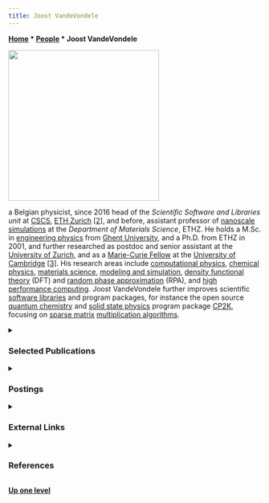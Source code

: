 ```yaml
---
title: Joost VandeVondele
---
```

**[Home](Home "Home") \* [People](People "People") \* Joost VandeVondele**



<img src="https://adac11.cscs.ch/wp-content/uploads/2021/11/Joost-VandeVondele-scaled.jpg" width="300">

a Belgian physicist, since 2016 head of the *Scientific Software and Libraries unit* at [CSCS](https://en.wikipedia.org/wiki/Swiss_National_Supercomputing_Centre), [ETH Zurich](ETH_Zurich "ETH Zurich") <a id="cite-note-2" href="#cite-ref-2">[2]</a>, 
and before, assistant professor of [nanoscale simulations](https://en.wikipedia.org/wiki/Nanotechnology) at the *Department of Materials Science*, ETHZ.
He holds a M.Sc. in [engineering physics](https://en.wikipedia.org/wiki/Engineering_physics) from [Ghent University](https://en.wikipedia.org/wiki/Ghent_University),
and a Ph.D. from ETHZ in 2001, and further researched as postdoc and senior assistant at the [University of Zurich](https://en.wikipedia.org/wiki/University_of_Zurich), 
and as a [Marie-​Curie Fellow](https://en.wikipedia.org/wiki/Marie_Sk%C5%82odowska-Curie_Actions) at the [University of Cambridge](https://en.wikipedia.org/wiki/University_of_Cambridge) <a id="cite-note-3" href="#cite-ref-3">[3]</a>.
His research areas include [computational physics](https://en.wikipedia.org/wiki/Computational_physics), 
[chemical physics](https://en.wikipedia.org/wiki/Chemical_physics), [materials science](https://en.wikipedia.org/wiki/Materials_science), 
[modeling and simulation](https://en.wikipedia.org/wiki/Modeling_and_simulation), 
[density functional theory](https://en.wikipedia.org/wiki/Density_functional_theory) (DFT) and [random phase approximation](https://en.wikipedia.org/wiki/Random_phase_approximation) (RPA), 
and [high performance computing](https://en.wikipedia.org/wiki/Supercomputer). Joost VandeVondele further improves scientific [software libraries](https://en.wikipedia.org/wiki/Library_(computing)) and program packages, 
for instance the open source [quantum chemistry](https://en.wikipedia.org/wiki/Quantum_chemistry) and [solid state physics](https://en.wikipedia.org/wiki/Solid-state_physics) program package [CP2K](https://en.wikipedia.org/wiki/CP2K),
focusing on [sparse matrix](https://en.wikipedia.org/wiki/Sparse_matrix) [multiplication algorithms](https://en.wikipedia.org/wiki/Matrix_multiplication_algorithm).



<details>
<summary><h3>Selected Publications</h3></summary>

<a id="cite-note-8" href="#cite-ref-8">[8]</a> <a id="cite-note-9" href="#cite-ref-9">[9]</a>



#### 2000 ...


* Joost VandeVondele (**2001**). *[Extending length and time scales of ab initio molecular dynamics simulations](https://www.research-collection.ethz.ch/handle/20.500.11850/145496)*. Ph.D. thesis, [ETH Zurich](ETH_Zurich "ETH Zurich")
* Joost VandeVondele, [Jürg Hutter](https://scholar.google.ch/citations?user=ajbBWN0AAAAJ&hl=en) (**2003**). *[An efficient orbital transformation method for electronic structure calculations](https://aip.scitation.org/doi/10.1063/1.1543154)*. [The Journal of Chemical Physics](https://en.wikipedia.org/wiki/The_Journal_of_Chemical_Physics), Vol. 118, No. 10
* Joost VandeVondele, [Matthias Krack](https://dblp.org/pers/hd/k/Krack:Matthias), [Fawzi Mohamed](https://dblp.org/pers/hd/m/Mohamed:Fawzi), [Michele Parrinello](https://dblp.org/pers/hd/p/Parrinello:Michele), [Thomas Chassaing](https://dblp.org/pers/hd/c/Chassaing:Thomas), [Jürg Hutter](https://scholar.google.ch/citations?user=ajbBWN0AAAAJ&hl=en) (**2005**). *[QUICKSTEP: Fast and accurate density functional calculations using a mixed Gaussian and plane waves approach](https://www.zora.uzh.ch/id/eprint/3175/)*. [Computer Physics Communications](https://en.wikipedia.org/wiki/Computer_Physics_Communications), Vol. 167, No. 2
* Joost VandeVondele (**2009**). *CP2K: parallel algorithms*. [slides as pdf](https://www.cscs.ch/fileadmin/user_upload/contents_publications/tutorials/crayXT5code_porting/CPW09_CP2K_parallel.pdf)


#### 2010 ...


* [Manuel Guidon](https://github.com/mguidon), [Jürg Hutter](https://scholar.google.ch/citations?user=ajbBWN0AAAAJ&hl=en), Joost VandeVondele (**2010**). *[Auxiliary Density Matrix Methods for Hartree−Fock Exchange Calculations](https://pubs.acs.org/doi/10.1021/ct1002225)*. [Journal of Chemical Theory and Computation](https://en.wikipedia.org/wiki/Journal_of_Chemical_Theory_and_Computation), Vol. 6, No. 8
* Joost VandeVondele (**2014**). *CP2K: summary and new developments*. [ETH Zurich](ETH_Zurich "ETH Zurich"), [slides as pdf](https://www.cp2k.org/_media/events:2014_user_meeting:cp2k-uk-2014-vandevondele.pdf)
* [Clelia Spreafico](http://www.nanosim.ethz.ch/people/phds/cspreafico.html), Joost VandeVondele (**2014**). *[The nature of excess electrons in anatase and rutile from hybrid DFT and RPA](https://pubs.rsc.org/en/content/articlelanding/2014/cp/c4cp03981e/unauth#!divAbstract)*. [Physical Chemistry Chemical Physics](https://en.wikipedia.org/wiki/Physical_Chemistry_Chemical_Physics), Vol. 16, No. 47 <a id="cite-note-10" href="#cite-ref-10">[10]</a> <a id="cite-note-11" href="#cite-ref-11">[11]</a>
* [Urban Borštnik](https://dblp.org/pers/hd/b/Borstnik:Urban), Joost VandeVondele, [Valéry Weber](https://dblp.org/pers/hd/w/Weber:Val=eacute=ry), [Jürg Hutter](https://scholar.google.ch/citations?user=ajbBWN0AAAAJ&hl=en) (**2014**). *[Sparse matrix multiplication: The distributed block-compressed sparse row library](https://www.semanticscholar.org/paper/Sparse-matrix-multiplication%3A-The-distributed-row-Borstnik-VandeVondele/84a6cb632ceb27e69e537e7691006d7e71e07dcc)*. [Parallel Computing](https://www.journals.elsevier.com/parallel-computing), Vol. 40, Nos. 5-6
* [Ole Schütt](https://dblp.org/pers/hd/s/Sch=uuml=tt:Ole), [Peter Messmer](https://developer.nvidia.com/blog/author/peter-messmer/), [Jürg Hutter](https://scholar.google.ch/citations?user=ajbBWN0AAAAJ&hl=en), Joost VandeVondele (**2016**). *[GPU Accelerated Sparse Matrix–Matrix Multiplication for Linear Scaling Density Functional Theory](https://onlinelibrary.wiley.com/doi/10.1002/9781118670712.ch8)*. [pdf](https://www.cp2k.org/_media/gpu_book_chapter_submitted.pdf)


 Chapter 8 in [Ross C. Walker](https://scholar.google.com/citations?user=AV307ZUAAAAJ&hl=en), [Andreas W. Götz](https://scholar.google.com/citations?user=PJusscIAAAAJ&hl=en) (**2016**). *[Electronic Structure Calculations on Graphics Processing Units: From Quantum Chemistry to Condensed Matter Physics](https://onlinelibrary.wiley.com/doi/book/10.1002/9781118670712)*. [John Wiley & Sons](https://en.wikipedia.org/wiki/Wiley_(publisher))
* [Alfio Lazzaro](https://scholar.google.com/citations?user=lCm6xTYAAAAJ&hl=en), Joost VandeVondele, [Jürg Hutter](https://scholar.google.ch/citations?user=ajbBWN0AAAAJ&hl=en), [Ole Schütt](https://dblp.org/pers/hd/s/Sch=uuml=tt:Ole) (**2017**). *Increasing the Efficiency of Sparse Matrix-Matrix Multiplication with a 2.5D Algorithm and One-Sided MPI*. [arXiv:1705.10218](https://arxiv.org/abs/1705.10218)
* [Grzegorz Kwasniewski](https://scholar.google.com/citations?user=PyY2WfkAAAAJ&hl=en), [Marko Kabić](https://github.com/kabicm), [Maciej Besta](https://scholar.google.com/citations?user=l3ZOsHkAAAAJ&hl=en), Joost VandeVondele, [Raffaele Solcà](https://dblp.org/pers/s/Solc=agrave=:Raffaele.html), [Torsten Hoefler](https://scholar.google.com/citations?user=DdBvcBEAAAAJ&hl=en) (**2019**). *Red-blue pebbling revisited: near optimal parallel matrix-matrix multiplication*. [arXiv:1908.09606](https://arxiv.org/abs/1908.09606)


#### 2020 ...


* [Patrick Zulian](https://scholar.google.ch/citations?user=iHrGaOoAAAAJ&hl=en), [Alena Kopaničáková](https://scholar.google.ch/citations?user=OQqwN7wAAAAJ&hl=en), [Maria Giuseppina Chiara Nestola](https://scholar.google.it/citations?user=QytVesoAAAAJ&hl=en), [Andreas Fink](https://dblp.org/pers/hd/f/Fink:Andreas), [Nur Aiman Fadel](https://scholar.google.com/citations?user=Y0iHyVAAAAAJ&hl=en), Joost VandeVondele, [Rolf Krause](https://scholar.google.com/citations?user=aXLCx4wAAAAJ&hl=en) (**2020**). *Large scale simulation of pressure induced phase-field fracture propagation using Utopia*. [arXiv:2007.12908](https://arxiv.org/abs/2007.12908)
* [Thomas D. Kühne](https://scholar.google.com/citations?user=raXD8AIAAAAJ&hl=en), [Marcella Iannuzzi](https://scholar.google.ch/citations?user=u2IDYtAAAAAJ&hl=en), [Mauro Del Ben](https://scholar.google.com/citations?user=yvISvw0AAAAJ&hl=en), [Vladimir Rybkin](https://scholar.google.com/citations?user=xlqjUrkAAAAJ&hl=en), [Patrick Seewald](https://github.com/pseewald), [Frederick Stein](https://ch.linkedin.com/in/frederick-stein-70024270), [Teodoro Laino](https://scholar.google.com/citations?user=nPyoirQAAAAJ&hl=en), [Rustam Z. Khaliullin](https://scholar.google.ca/citations?user=ACBP2PYAAAAJ&hl=en), [Ole Schütt](https://dblp.org/pers/hd/s/Sch=uuml=tt:Ole), [Florian Schiffmann](https://scholar.google.ch/citations?user=KiEOzH8AAAAJ&hl=en), [Dorothea Golze](https://scholar.google.de/citations?user=1Z2pVc8AAAAJ&hl=en), [Jan Wilhelm](http://www.physik.uni-regensburg.de/forschung/evers/personal_pages/wilhelm.phtml), [Sergey Chulkov](https://github.com/schulkov), [Mohammad Hossein Bani-Hashemian](https://scholar.google.com/citations?user=4vMKvn0AAAAJ&hl=en), [Valéry Weber](https://dblp.org/pers/hd/w/Weber:Val=eacute=ry), [Urban Borštnik](https://dblp.org/pers/hd/b/Borstnik:Urban), [Mathieu Taillefumier](https://scholar.google.com/citations?user=Fj1k3dEAAAAJ&hl=en), [Alice Shoshana Jakobovits](https://scholar.google.com/citations?user=X2tFbNUAAAAJ&hl=en), [Alfio Lazzaro](https://scholar.google.com/citations?user=lCm6xTYAAAAJ&hl=en), [Hans Pabst](https://dblp.uni-trier.de/pers/hd/p/Pabst:Hans), [Tiziano Müller](https://github.com/dev-zero), [Robert Schade](https://dblp.uni-trier.de/pers/hd/s/Schade:Robert), [Manuel Guidon](https://github.com/mguidon), [Samuel Andermatt](https://scholar.google.ch/citations?user=pbuYMnMAAAAJ&hl=en), [Nico Holmberg](https://scholar.google.com/citations?user=fZ7iHAIAAAAJ&hl=en), [Gregory Schenter](https://scholar.google.com/citations?user=7v_JdcwAAAAJ&hl=en), Anna Hehn, [Augustin Bussy](https://github.com/abussy), [Fabian Belleflamme](https://ch.linkedin.com/in/fabian-belleflamme-8a2471a7), [Gloria Tabacchi](https://scholar.google.com/citations?user=7hgbT-wAAAAJ&hl=en), [Andreas Glöß](https://scholar.google.com/citations?user=7UTf24kAAAAJ&hl=en), [Michael Lass](https://scholar.google.de/citations?user=ELJh8_gAAAAJ&hl=en), [Iain Bethune](https://scholar.google.com/citations?user=noV1Tf0AAAAJ&hl=en), [Christopher J. Mundy](https://scholar.google.com/citations?user=-MpNANoAAAAJ&hl=en), [Christian Plessl](https://scholar.google.com/citations?user=hP5-OnsAAAAJ&hl=en), [Matt Watkins](https://mattatlincoln.github.io/), Joost VandeVondele, [Matthias Krack](https://dblp.org/pers/hd/k/Krack:Matthias), [Jürg Hutter](https://scholar.google.ch/citations?user=ajbBWN0AAAAJ&hl=en) (**2020**). *[CP2K: An electronic structure and molecular dynamics software package - Quickstep: Efficient and accurate electronic structure calculations](https://aip.scitation.org/doi/10.1063/5.0007045)*. [arXiv:2003.03868](https://arxiv.org/abs/2003.03868), [The Journal of Chemical Physics](https://en.wikipedia.org/wiki/The_Journal_of_Chemical_Physics), Vol. 152, No, 19
</details>

<details>
<summary><h3>Postings</h3></summary>


#### 2019


* [mg vs eg eval](https://groups.google.com/d/msg/fishcooking/znU1a7aZ2XI/yJDFtOQnAwAJ) by Joost VandeVondele, [FishCooking](Computer_Chess_Forums "Computer Chess Forums"), October 06, 2019 » [Middlegame](Middlegame "Middlegame"), [Endgame](Endgame "Endgame"), [Tapered Eval](Tapered_Eval "Tapered Eval")
* [Re: Stockfish contempt testing](https://groups.google.com/d/msg/fishcooking/liMe2Ho53j8/MXPfgmLtAgAJ) by Joost VandeVondele, [FishCooking](Computer_Chess_Forums "Computer Chess Forums"), October 29, 2019 » [Contempt](Contempt_Factor "Contempt Factor")


#### 2020 ...


* [The Maintainers They Are a-Changin'](https://groups.google.com/d/msg/fishcooking/nG6aqewRuSM/C5hn5hD3EwAJ) by [Stephane Nicolet](Stephane_Nicolet "Stephane Nicolet"), [FishCooking](Computer_Chess_Forums "Computer Chess Forums"), January 23, 2020
* [stockfish COVID-19 strategy](https://groups.google.com/d/msg/fishcooking/ZEaagbuQAoI/DDyqx7a8AgAJ) by Joost VandeVondele, [FishCooking](Computer_Chess_Forums "Computer Chess Forums"), March 15, 2020 <a id="cite-note-12" href="#cite-ref-12">[12]</a>
* [NNUE merge · Issue #2823 · official-stockfish/Stockfish · GitHub](https://github.com/official-stockfish/Stockfish/issues/2823) by Joost VandeVondele, July 25, 2020
* [[NNUE] Worker update on fishtest](https://groups.google.com/d/msg/fishcooking/6OI3AejYvpQ/dNmluMLBAgAJ) by Joost VandeVondele, [FishCooking](Computer_Chess_Forums "Computer Chess Forums"), August 03, 2020
* [NNUE evaluation merged in master](https://groups.google.com/d/msg/fishcooking/Kzw1W_Yr1d8/YNEmCqIyBAAJ) by Joost VandeVondele, [FishCooking](Computer_Chess_Forums "Computer Chess Forums"), August 06, 2020
* [Stockfish 12](https://groups.google.com/d/msg/fishcooking/TJHsiI61yQ4/liQoZ-AzAgAJ) by Joost VandeVondele, [FishCooking](Computer_Chess_Forums "Computer Chess Forums"), September 02, 2020
</details>

<details>
<summary><h3>External Links</h3></summary>

* [VandeVondele, Joost, Dr. | ETH Zurich](https://itp.phys.ethz.ch/people/person-detail.html?persid=90106)
* [Joost VandeVondele‬ - ‪Google Scholar‬](https://scholar.google.ch/citations?user=o0pfmnIAAAAJ&hl=en)
* [vondele (Joost VandeVondele) · GitHub](https://github.com/vondele)
* Joost VandeVondele - [Sparse matrix matrix multiplication for linear scaling DFT](https://www.hpc-ch.org/41st-speedup-workshop-joost-van-de-vondele/), [YouTube](https://en.wikipedia.org/wiki/YouTube) Video


 [41th SPEEDUP Workshop on High-Performance Computing](https://www.hpc-ch.org/tag/speedup/), September 7, 2012, [ETH Zurich](ETH_Zurich "ETH Zurich")
</details>

<details>
<summary><h3>References</h3></summary>

1. <a id="cite-ref-1" href="#cite-note-1">↑</a> [VandeVondele, Joost, Dr. | ETH Zurich](https://itp.phys.ethz.ch/people/person-detail.html?persid=90106)
2. <a id="cite-ref-2" href="#cite-note-2">↑</a>  [Joost VandeVondele‬ - ‪Google Scholar‬](https://scholar.google.ch/citations?user=o0pfmnIAAAAJ&hl=en)
3. <a id="cite-ref-3" href="#cite-note-3">↑</a> [VandeVondele, Joost, Dr. | ETH Zurich](https://itp.phys.ethz.ch/people/person-detail.html?persid=90106)
4. <a id="cite-ref-4" href="#cite-note-4">↑</a> [Re: SF misevaluating pawn endings](http://www.talkchess.com/forum3/viewtopic.php?f=2&t=62369&start=15) by [Eelco de Groot](index.php?title=Eelco_de_Groot&action=edit&redlink=1 "Eelco de Groot (page does not exist)"), [CCC](CCC "CCC"), December 07, 2016
5. <a id="cite-ref-5" href="#cite-note-5">↑</a> [The Maintainers They Are a-Changin'](https://groups.google.com/d/msg/fishcooking/nG6aqewRuSM/C5hn5hD3EwAJ) by [Stephane Nicolet](Stephane_Nicolet "Stephane Nicolet"), [FishCooking](Computer_Chess_Forums "Computer Chess Forums"), January 23, 2020
6. <a id="cite-ref-6" href="#cite-note-6">↑</a> [NNUE merge · Issue #2823 · official-stockfish/Stockfish · GitHub](https://github.com/official-stockfish/Stockfish/issues/2823) by Joost VandeVondele, July 25, 2020
7. <a id="cite-ref-7" href="#cite-note-7">↑</a> [NNUE evaluation merged in master](https://groups.google.com/d/msg/fishcooking/Kzw1W_Yr1d8/YNEmCqIyBAAJ) by Joost VandeVondele, [FishCooking](Computer_Chess_Forums "Computer Chess Forums"), August 06, 2020
8. <a id="cite-ref-8" href="#cite-note-8">↑</a> [dblp: Joost VandeVondele](https://dblp.org/pers/v/VandeVondele:Joost.html)
9. <a id="cite-ref-9" href="#cite-note-9">↑</a> [Joost VandeVondele‬ - ‪Google Scholar‬](https://scholar.google.ch/citations?user=o0pfmnIAAAAJ&hl=en)
10. <a id="cite-ref-10" href="#cite-note-10">↑</a> [Density functional theory from Wikipedia](https://en.wikipedia.org/wiki/Density_functional_theory)
11. <a id="cite-ref-11" href="#cite-note-11">↑</a> [Random phase approximation from Wikipedia](https://en.wikipedia.org/wiki/Random_phase_approximation)
12. <a id="cite-ref-12" href="#cite-note-12">↑</a> [Coronavirus disease 2019 from Wikipedia](https://en.wikipedia.org/wiki/Coronavirus_disease_2019)
</details>

**[Up one level](People "People")**







 

